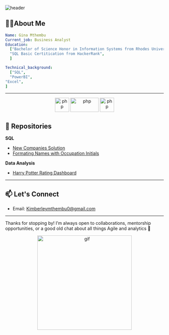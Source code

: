 ![header](https://capsule-render.vercel.app/api?type=waving&color=gradient&height=200&section=header&text=Welcome%20to%20my%20GitHub&fontSize=50&fontColor=black)

## 👨‍💻About Me 
```yaml
Name: Gina Mthembu
Current_job: Business Analyst
Education:
  ["Bachelor of Science Honor in Information Systems from Rhodes University",
  "SQL Basic Certitication from HackerRank",
  ]

Technical_background:
  ["SQL",
  "PowerBI",
"Excel",
]
```
---
<p align="center">
<img src="https://cdn.jsdelivr.net/gh/devicons/devicon@latest/icons/azuresqldatabase/azuresqldatabase-original.svg" alt="php" width="45" height="45" />
<img src="https://www.vectorlogo.zone/logos/microsoft_powerbi/microsoft_powerbi-ar21.svg" alt="php" width="90" height="45"/>
<img src="https://cdn3.iconfinder.com/data/icons/logos-brands-3/24/logo_brand_brands_logos_excel-512.png" alt="php" width="45" height="45"/>
</p>

## 🚀 Repositories

**SQL**
* [New Companies Solution](https://github.com/Joregina/HackerRanK-SQL-New-Companies-Solution)
* [Formating Names with Occupation Initials](https://github.com/Joregina/The-Pads-HackerRank-SQL-Solution)

**Data Analysis**
* [Harry Potter Rating Dashboard](https://github.com/Joregina/Harry-potter-rating)
---

## 📫 Let's Connect
- Email: [Kimberleymthembu0@gmail.com](mailto:Kimberleymthembu0@gmail.com)  
---

Thanks for stopping by! I’m always open to collaborations, mentorship opportunities, or a good old chat about all things Agile and analytics 🌱
<p align="center">
<img src="https://media2.giphy.com/media/v1.Y2lkPTc5MGI3NjExcmhnd3Fhc2k1YnQwYnM4emd2NTJwZHQ0a3NoNnJ3a3NwYTNwcjR5aiZlcD12MV9pbnRlcm5hbF9naWZfYnlfaWQmY3Q9Zw/LVjJhHQXasrfi/giphy.gif" alt="gif" width="300" height="300"/>
</p>
